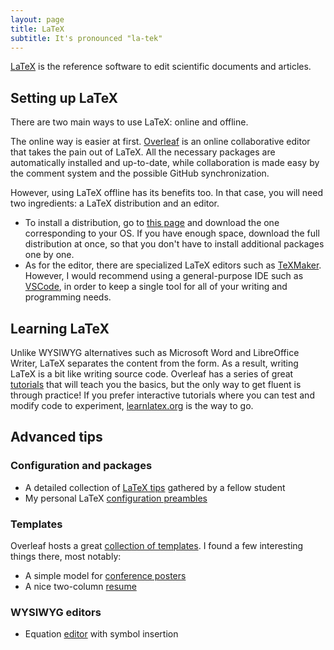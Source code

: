 ```yaml
---
layout: page
title: LaTeX
subtitle: It's pronounced "la-tek"
---
```


[LaTeX](https://www.latex-project.org/) is the reference software to edit scientific documents and articles.

## Setting up LaTeX

There are two main ways to use LaTeX: online and offline.

The online way is easier at first. [Overleaf](https://www.overleaf.com/) is an online collaborative editor that takes the pain out of LaTeX. All the necessary packages are automatically installed and up-to-date, while collaboration is made easy by the comment system and the possible GitHub synchronization.

However, using LaTeX offline has its benefits too. In that case, you will need two ingredients: a LaTeX distribution and an editor.

- To install a distribution, go to [this page](https://www.latex-project.org/get/) and download the one corresponding to your OS. If you have enough space, download the full distribution at once, so that you don't have to install additional packages one by one.
- As for the editor, there are specialized LaTeX editors such as [TeXMaker](https://www.xm1math.net/texmaker/). However, I would recommend using a general-purpose IDE such as [VSCode](../tutorials/vscode.md), in order to keep a single tool for all of your writing and programming needs.

## Learning LaTeX

Unlike WYSIWYG alternatives such as Microsoft Word and LibreOffice Writer, LaTeX separates the content from the form. As a result, writing LaTeX is a bit like writing source code. Overleaf has a series of great [tutorials](https://fr.overleaf.com/learn) that will teach you the basics, but the only way to get fluent is through practice! If you prefer interactive tutorials where you can test and modify code to experiment, [learnlatex.org](https://www.learnlatex.org/en/) is the way to go.

## Advanced tips

### Configuration and packages

- A detailed collection of [LaTeX tips](https://github.com/RiMillo/LaTeX_tips) gathered by a fellow student
- My personal LaTeX [configuration preambles](https://github.com/gdalle/LaTeX-packages)

### Templates

Overleaf hosts a great [collection of templates](https://www.overleaf.com/latex/templates). I found a few interesting things there, most notably:

- A simple model for [conference posters](https://fr.overleaf.com/articles/decaf-poster/ryfhdpmwcnpd)
- A nice two-column [resume](https://github.com/liantze/AltaCV)

### WYSIWYG editors

- Equation [editor](https://latex.codecogs.com/eqneditor/editor.php) with symbol insertion